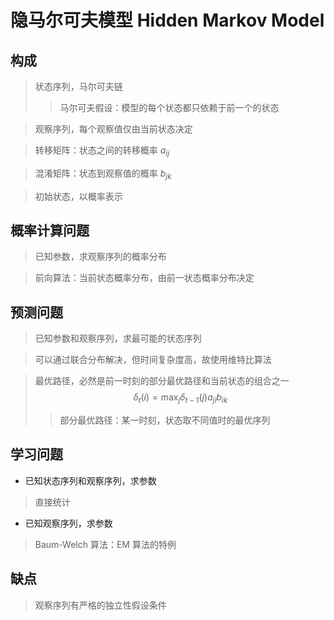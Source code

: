 # 隐马尔可夫模型 Hidden Markov Model

## 构成

>状态序列，马尔可夫链
>>马尔可夫假设：模型的每个状态都只依赖于前一个的状态

>观察序列，每个观察值仅由当前状态决定

>转移矩阵：状态之间的转移概率 $a_{ij}$

>混淆矩阵：状态到观察值的概率 $b_{jk}$

>初始状态，以概率表示

## 概率计算问题

>已知参数，求观察序列的概率分布

>前向算法：当前状态概率分布，由前一状态概率分布决定

## 预测问题

>已知参数和观察序列，求最可能的状态序列

>可以通过联合分布解决，但时间复杂度高，故使用维特比算法

>最优路径，必然是前一时刻的部分最优路径和当前状态的组合之一
>$$\delta_t(i) = \max_j \delta_{t-1}(j) a_{ji} b_{ik}$$
>>部分最优路径：某一时刻，状态取不同值时的最优序列

## 学习问题

- 已知状态序列和观察序列，求参数

>直接统计

- 已知观察序列，求参数

>Baum-Welch 算法：EM 算法的特例

## 缺点
>观察序列有严格的独立性假设条件
